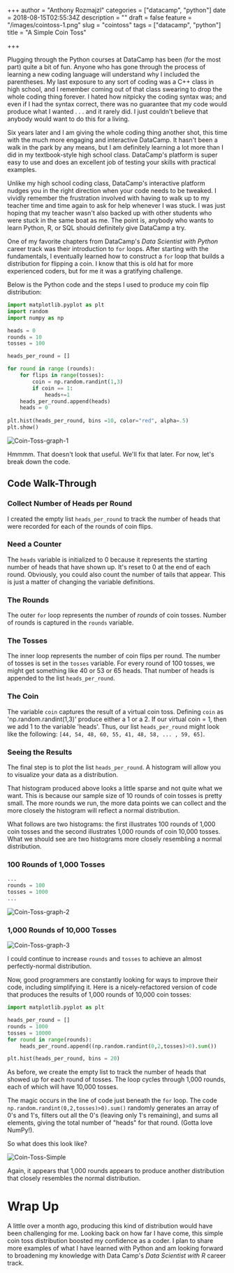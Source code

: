 +++
author = "Anthony Rozmajzl"
categories = ["datacamp", "python"]
date = 2018-08-15T02:55:34Z
description = ""
draft = false
feature = "/images/cointoss-1.png"
slug = "cointoss"
tags = ["datacamp", "python"]
title = "A Simple Coin Toss"

+++


Plugging through the Python courses at DataCamp has been (for the most part) quite a bit of fun. Anyone who has gone through the process of learning a new coding language will understand why I included the parentheses. My last exposure to any sort of coding was a C++ class in high school, and I remember coming out of that class swearing to drop the whole coding thing forever. I hated how nitpicky the coding syntax was; and even if I had the syntax correct, there was no guarantee that my code would produce what I wanted . . . and it rarely did. I just couldn't believe that anybody would want to do this for a living.

Six years later and I am giving the whole coding thing another shot, this time with the much more engaging and interactive DataCamp. It hasn't been a walk in the park by any means, but I am definitely learning a lot more than I did in my textbook-style high school class. DataCamp's platform is super easy to use and does an excellent job of testing your skills with practical examples. 

Unlike my high school coding class, DataCamp's interactive platform nudges you in the right direction when your code needs to be tweaked. I vividly remember the frustration involved with having to walk up to my teacher time and time again to ask for help whenever I was stuck. I was just hoping that my teacher wasn't also backed up with other students who were stuck in the same boat as me. The point is, anybody who wants to learn Python, R, or SQL should definitely give DataCamp a try.

One of my favorite chapters from DataCamp's *Data Scientist with Python* career track was their introduction to `for` loops. After starting with the fundamentals, I eventually learned how to construct a `for` loop that builds a distribution for flipping a coin. I know that this is old hat for more experienced coders, but for me it was a gratifying challenge.

Below is the Python code and the steps I used to produce my coin flip distribution:

```python
import matplotlib.pyplot as plt
import random
import numpy as np

heads = 0
rounds = 10
tosses = 100

heads_per_round = []

for round in range (rounds):
    for flips in range(tosses):
        coin = np.random.randint(1,3)
        if coin == 1:
            heads+=1
    heads_per_round.append(heads)
    heads = 0
    
plt.hist(heads_per_round, bins =10, color="red", alpha=.5)
plt.show()
```
![Coin-Toss-graph-1](/images/Coin-Toss-graph-1.png)

Hmmmm.  That doesn't look that useful.  We'll fix that later.  For now, let's break down the code.

## Code Walk-Through

### Collect Number of Heads per Round
I created the empty list `heads_per_round` to track the number of heads that were recorded for each of the rounds of coin flips. 

### Need a Counter
The `heads` variable is initialized to 0 because it represents the starting number of heads that have shown up. It's reset to 0 at the end of each round. Obviously, you could also count the number of tails that appear. This is just a matter of changing the variable definitions.

### The Rounds
The outer `for` loop represents the number of *rounds* of coin tosses. Number of rounds is captured in the `rounds` variable. 

### The Tosses
The inner loop represents the number of coin flips per round. The number of tosses is set in the `tosses` variable. For every round of 100 tosses, we might get something like 40 or 53 or 65 heads. That number of heads is appended to the list `heads_per_round`. 

### The Coin
The variable `coin` captures the result of a virtual coin toss. Defining `coin` as 'np.random.randint(1,3)' produce either a 1 or a 2. If our virtual coin = 1, then we add 1 to the variable 'heads'.  Thus, our list `heads_per_round` might look like the following: `[44, 54, 48, 60, 55, 41, 48, 58, ... , 59, 65]`.

### Seeing the Results
The final step is to plot the list `heads_per_round`. A histogram will allow you to visualize your data as a distribution.

That histogram produced above looks a little sparse and not quite what we want. This is because our sample size of 10 rounds of coin tosses is pretty small. The more rounds we run, the more data points we can collect and the more closely the histogram will reflect a normal distribution. 

What follows are two histograms: the first illustrates 100 rounds of 1,000 coin tosses and the second illustrates 1,000 rounds of coin 10,000 tosses. What we should see are two histograms more closely resembling a normal distribution.

### 100 Rounds of 1,000 Tosses
```python
...
rounds = 100
tosses = 1000
...
```
![Coin-Toss-graph-2](/images/Coin-Toss-graph-2.png)

### 1,000 Rounds of 10,000 Tosses

![Coin-Toss-graph-3](/images/Coin-Toss-graph-3.png)

I could continue to increase `rounds` and `tosses` to achieve an almost perfectly-normal distribution. 

Now, good programmers are constantly looking for ways to improve their code, including simplifying it.  Here is a nicely-refactored version of code that produces the results of 1,000 rounds of 10,000 coin tosses:

```python
import matplotlib.pyplot as plt

heads_per_round = []
rounds = 1000
tosses = 10000
for round in range(rounds):
    heads_per_round.append((np.random.randint(0,2,tosses)>0).sum())

plt.hist(heads_per_round, bins = 20)
```

As before, we create the empty list to track the number of heads that showed up for each round of tosses. The loop cycles through 1,000 rounds, each of which will have 10,000 tosses. 

The magic occurs in the line of code just beneath the `for` loop. The code `np.random.randint(0,2,tosses)>0).sum()` randomly generates an array of 0's and 1's, filters out all the 0's (leaving only 1's remaining), and sums all elements, giving the total number of "heads" for that round. (Gotta love NumPy!).

So what does this look like?

![Coin-Toss-Simple](/images/Coin-Toss-Simple.png)

Again, it appears that 1,000 rounds appears to produce another distribution that closely resembles the normal distribution.

# Wrap Up

A little over a month ago, producing this kind of distribution would have been challenging for me. Looking back on how far I have come, this simple coin toss distribution boosted my confidence as a coder. I plan to share more examples of what I have learned with Python and am looking forward to broadening my knowledge with Data Camp's *Data Scientist with R* career track.

